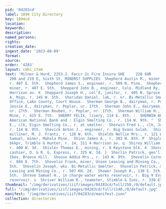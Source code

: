 ```yaml
---
pid: '04283cd'
label: 1894 City Directory
key: 1894cd
location: 
keywords: 
description: 
named_persons: 
rights: 
creation_date: 
ingest_date: '2023-08-09'
format: 
source: 
order: '4283'
layout: cmhc_item
text: 'Milner & Hurd, 2253.2. Feccr 2c Fire Insura SHE     228 SHR     E, H. ANDREWS,
  208 and 219 E, Sixth St, MINERS? SUPPLIES  Shepherd Austin M., miner, Mahala Mine,
  r. 407 E. 5th.  Shepherd James S., engineer, r. 509 N. Pine.  Shepherd John B.,
  miner, r. 407 E. 5th.  Sheppard John B., engineer, Colo. Midland Ry, r. 1, 3054
  Harrison av. K  Sheppard Joseph H., col’d, janitor, r. 405 N. Spruce.  Sherb Ella
  A. Migs, r. 145 W. 5th.  Sheridan Daniel, lab, r. nr. Bi-Metallic Smelter.  Sheriff’s
  Office, Lake County, Court House.  Sherman George B., dairyman, r. Poplar, nr. 17th.  Sherman
  Jessie E., dairyman, r. Poplar, ur. 17th.  Sherman John E., dairyman, r. Poplar,
  nr. 17th.  Sherman Reuben, r. Poplar, nr. 17th.  Sherman William H., miner, Mahala
  Mine, r. 415 E. 7th.  SHERRY FELIX, livery, 114 E. 4th. :  SHERWIN ALBERT, pres’t
  American National Bank and : Elgin Smelting Co., r. 114 W. 9th. "  Sherwin Albert
  E., clk, Eigin Smelting Co., r. at smelter.  Sherwin Fred L., clk, John M. Maxwell,
  r. 114 W. 9th.  Shevick Anton J., engineer, r. Big Evans Guleh.  Shide Salina Miss,
  milliner, M. J. Frantz, r. 126 W. 6th.  Shields Nellie Mrs., r. 121 W. 2d.  Shimmin
  Samuel, miner, Mahala Mine.  Shinn James A., r. 303 W. 8th. P  Shipley Robert H.,
  bkkpr, Trimble & Hunter, r. 14, 311 4 Harrison av. q  Shirey William H., brakeman,
  r. 400 W. 3d.  Shisler Thomas E., mining, r. 6 Keystone blk. 4  Shores Dorr W..,
  cashier, D. & R. G. Express, r. 325 W. 3d. }  Shorlin Patrick, gen’l. merchandise,
  Ibex, Breece Hill.  Shouse Addie Mrs., r. 143 W. 9th.  Shovelin Cornelius G., miner,
  r. 804 E. 7th.  Shovelin Frank, miner, Union Leasing and Mining Co., r. 583 EK.
  5th.  Shovelin Joseph, wks. Bi-Metallic Smelter.  Shovelin Patrick, miner, Union
  Leasing and Mining Co., r. 507 KH. 2d.  Shower Joseph H., 130 E. 5th, r. 131 E.
  5th.  Shreve Samuel H., in charge water works reservoir, r. Big ¥ Evans Gulch, at
  reservoir. x  Shriver William R., teamster, Stimble & Ives, r. 330 Elm, 34               '
thumbnail: "/img/derivatives/iiif/images/04283cd/full/250,/0/default.jpg"
full: "/img/derivatives/iiif/images/04283cd/full/1140,/0/default.jpg"
manifest: "/img/derivatives/iiif/04283cd/manifest.json"
collection: directories
---
```

